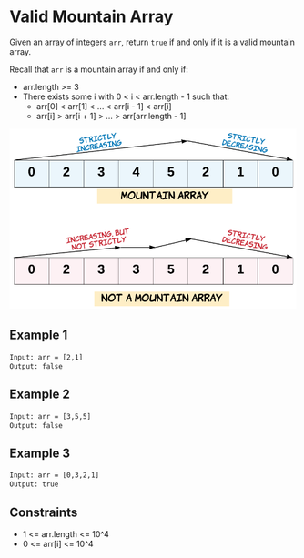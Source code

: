 # Valid Mountain Array

Given an array of integers `arr`, return `true` if and only if it is a valid mountain array.

Recall that `arr` is a mountain array if and only if:

* arr.length >= 3
* There exists some i with 0 < i < arr.length - 1 such that:
  * arr[0] < arr[1] < ... < arr[i - 1] < arr[i]
  * arr[i] > arr[i + 1] > ... > arr[arr.length - 1]

![Mountain Array](/images/hint_valid_mountain_array.png)
## Example 1
```
Input: arr = [2,1]
Output: false
```
## Example 2
```
Input: arr = [3,5,5]
Output: false
```
## Example 3
```
Input: arr = [0,3,2,1]
Output: true
```
## Constraints
* 1 <= arr.length <= 10^4
* 0 <= arr[i] <= 10^4
